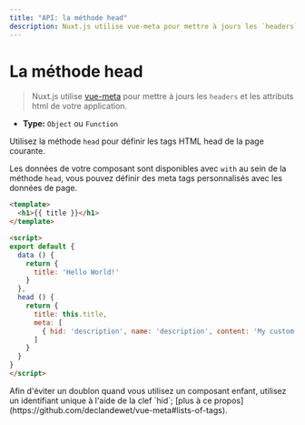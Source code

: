 ```yaml
---
title: "API: la méthode head"
description: Nuxt.js utilise vue-meta pour mettre à jours les `headers` et les attributs html de votre application.
---
```


# La méthode head

> Nuxt.js utilise [vue-meta](https://github.com/declandewet/vue-meta) pour mettre à jours les `headers` et les attributs html de votre application.

- **Type:** `Object` ou `Function`

Utilisez la méthode `head` pour définir les tags HTML head de la page courante.

Les données de votre composant sont disponibles avec `with` au sein de la méthode `head`, vous pouvez définir des meta tags personnalisés avec les données de page.

```html
<template>
  <h1>{{ title }}</h1>
</template>

<script>
export default {
  data () {
    return {
      title: 'Hello World!'
    }
  },
  head () {
    return {
      title: this.title,
      meta: [
        { hid: 'description', name: 'description', content: 'My custom description' }
      ]
    }
  }
}
</script>
```

<p class="Alert">Afin d'éviter un doublon quand vous utilisez un composant enfant, utilisez un identifiant unique à l'aide de la clef `hid`; [plus à ce propos](https://github.com/declandewet/vue-meta#lists-of-tags).</p>
